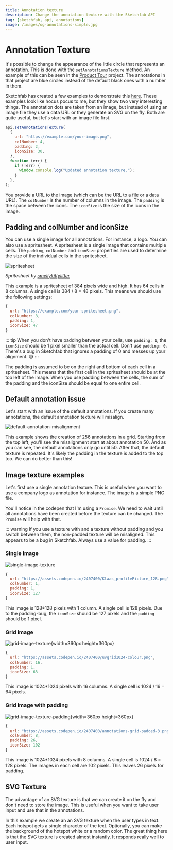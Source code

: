 ```yaml
---
title: Annotation texture
description: Change the annotation texture with the Sketchfab API
tag: [sketchfab, api, annotations]
image: /images/og-annotations-simple.jpg
---
```


<script setup>
import CodePenEmbed from '../../components/CodePenEmbed.vue'
</script>

# Annotation Texture

It's possible to change the appearance of the little circle that represents an annotation. This is done with the `setAnnotationsTexture` method. An example of this can be seen in the [Product Tour](../../projects/product-tour.md) project. The annotations in that project are blue circles instead of the default black ones with a number in them.

Sketchfab has created a few examples to demonstrate this [here](https://sketchfab.com/developers/viewer/examples?sample=Custom%20Annotation). These examples look like hocus pocus to me, but they show two very interesting things. The annotation dots are taken from an image, but instead of using an image file they use a data URL or they generate an SVG on the fly. Both are quite useful, but let's start with an image file first.

```js
api.setAnnotationsTexture(
  {
    url: "https://example.com/your-image.png",
    colNumber: 4,
    padding: 2,
    iconSize: 30,
  },
  function (err) {
    if (!err) {
      window.console.log("Updated annotation texture.");
    }
  },
);
```

You provide a URL to the image (which can be the URL to a file or a data URL). The `colNumber` is the number of columns in the image. The `padding` is the space between the icons. The `iconSize` is the size of the icons in the image.

## Padding and colNumber and iconSize

You can use a single image for all annotations. For instance, a logo. You can also use a spritesheet. A spritesheet is a single image that contains multiple cells. The `padding`, `colNumber` and `iconSize` properties are used to determine the size of the individual cells in the spritesheet.

![spritesheet](https://assets.codepen.io/2407400/dasutym-6bf8d2bc-8714-42a6-b1ef-de2929db64f7.png?format=auto)

_Spritesheet by [smellykittylitter](https://www.deviantart.com/smellykittylitter/art/RPG-Maker-MV-Link-Spritesheet-653129518)_

This example is a spritesheet of 384 pixels wide and high. It has 64 cells in 8 columns. A single cell is 384 / 8 = 48 pixels. This means we should use the following settings:

```js
{
  url: "https://example.com/your-spritesheet.png",
  colNumber: 8,
  padding: 1,
  iconSize: 47
}
```

::: tip
When you don't have padding between your cells, use `padding: 1`, the `iconSize` should be 1 pixel smaller than the actual cell. Don't use `padding: 0`. There's a bug in Sketchfab that ignores a padding of 0 and messes up your alignment. :sweat_smile:
:::

The padding is assumed to be on the right and bottom of each cell in a spritesheet. This means that the first cell in the spritesheet should be at the top left of the image. When you use padding between the cells, the sum of the padding and the iconSize should be equal to one entire cell.

## Default annotation issue

Let's start with an issue of the default annotations. If you create many annotations, the default annotation texture will misalign.

![default-annotation-misalignment](./default-annotation-misalignment.png)

<CodePenEmbed id="LYaJBMv" tab="result" />

This example shows the creation of 256 annotations in a grid. Starting from the top left, you'll see the misalignment start at about annotation 50. And as you can see, the default annotations only go until 50. After that, the default texture is repeated. It's likely the padding in the texture is added to the top too. We can do better than this!

## Image texture examples

Let's first use a single annotation texture. This is useful when you want to use a company logo as annotation for instance. The image is a simple PNG file.

<CodePenEmbed id="abMaRqJ" tab="result" />

You'll notice in the codepen that I'm using a `Promise`. We need to wait until all annotations have been created before the texture can be changed. The `Promise` will help with that.

::: warning
If you use a texture with and a texture without padding and you switch between them, the non-padded texture will be misaligned. This appears to be a bug in Sketchfab. Always use a value for padding.
:::

### Single image

![single-image-texture](./Klaas_profilePicture_128.png)

```js
{
  url: "https://assets.codepen.io/2407400/Klaas_profilePicture_128.png",
  colNumber: 1,
  padding: 1,
  iconSize: 127
}
```

This image is 128\*128 pixels with 1 column. A single cell is 128 pixels. Due to the padding-bug, the `iconSize` should be 127 pixels and the `padding` should be 1 pixel.

### Grid image

![grid-image-texture](./uvgrid1024-colour.png){width=360px height=360px}

```js
{
  url: "https://assets.codepen.io/2407400/uvgrid1024-colour.png",
  colNumber: 16,
  padding: 1,
  iconSize: 63
}
```

This image is 1024\*1024 pixels with 16 columns. A single cell is 1024 / 16 = 64 pixels.

### Grid image with padding

![grid-image-texture-padding](./annotations-grid-padded-3.png){width=360px height=360px}

```js
{
  url: "https://assets.codepen.io/2407400/annotations-grid-padded-3.png",
  colNumber: 8,
  padding: 26,
  iconSize: 102
}
```

This image is 1024\*1024 pixels with 8 columns. A single cell is 1024 / 8 = 128 pixels. The images in each cell are 102 pixels. This leaves 26 pixels for padding.

## SVG Texture

The advantage of an SVG texture is that we can create it on the fly and don't need to store the image. This is useful when you want to take user input and use that in the annotations.

<CodePenEmbed id="qBvMGXm" tab="result" />

In this example we create an an SVG texture when the user types in text. Each hotspot gets a single character of the text. Optionally, you can make the background of the hotspot white or a random color. The great thing here is that the SVG texture is created almost instantly. It responds really well to user input.
